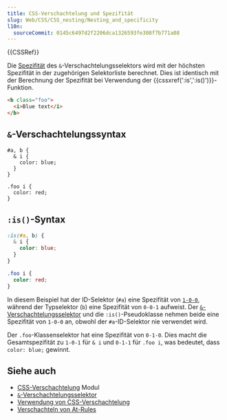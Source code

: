 ```yaml
---
title: CSS-Verschachtelung und Spezifität
slug: Web/CSS/CSS_nesting/Nesting_and_specificity
l10n:
  sourceCommit: 0145c6497d2f2206dca1326593fe308f7b771a08
---
```


{{CSSRef}}

Die [Spezifität](/de/docs/Web/CSS/CSS_cascade/Specificity) des `&`-Verschachtelungsselektors wird mit der höchsten Spezifität in der zugehörigen Selektorliste berechnet. Dies ist identisch mit der Berechnung der Spezifität bei Verwendung der {{cssxref(':is',':is()')}}-Funktion.

```html
<b class="foo">
  <i>Blue text</i>
</b>
```

## `&`-Verschachtelungssyntax

```css-nolint
#a, b {
  & i {
    color: blue;
  }
}

.foo i {
  color: red;
}
```

## `:is()`-Syntax

```css
:is(#a, b) {
  & i {
    color: blue;
  }
}

.foo i {
  color: red;
}
```

In diesem Beispiel hat der ID-Selektor (`#a`) eine Spezifität von [`1-0-0`](/de/docs/Web/CSS/CSS_cascade/Specificity#selector_weight_categories), während der Typselektor (`b`) eine Spezifität von `0-0-1` aufweist. Der [`&`-Verschachtelungsselektor](/de/docs/Web/CSS/Nesting_selector) und die `:is()`-Pseudoklasse nehmen beide eine Spezifität von `1-0-0` an, obwohl der `#a`-ID-Selektor nie verwendet wird.

Der `.foo`-Klassenselektor hat eine Spezifität von `0-1-0`. Dies macht die Gesamtspezifität zu `1-0-1` für `& i` und `0-1-1` für `.foo i`, was bedeutet, dass `color: blue;` gewinnt.

## Siehe auch

- [CSS-Verschachtelung](/de/docs/Web/CSS/CSS_nesting) Modul
- [`&`-Verschachtelungsselektor](/de/docs/Web/CSS/Nesting_selector)
- [Verwendung von CSS-Verschachtelung](/de/docs/Web/CSS/CSS_nesting/Using_CSS_nesting)
- [Verschachteln von At-Rules](/de/docs/Web/CSS/CSS_nesting/Nesting_at-rules)
